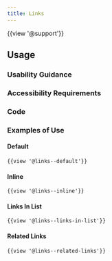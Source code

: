 ```yaml
---
title: Links
---
```

{{view '@support'}}


## **Usage**

### **Usability Guidance**

### **Accessibility Requirements**

### **Code**

### **Examples of Use**

#### **Default**

```
{{view '@links--default'}}

```
#### **Inline**

```
{{view '@links--inline'}}

```

#### **Links In List**


```
{{view '@links--links-in-list'}}

```

#### **Related Links**

```
{{view '@links--related-links'}}

```

